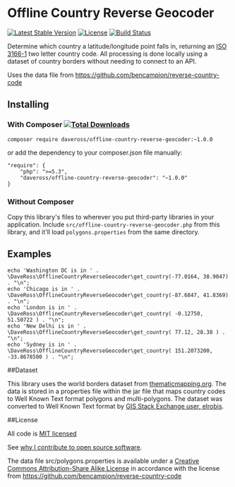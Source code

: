 # Offline Country Reverse Geocoder

[![Latest Stable Version](https://poser.pugx.org/daveross/offline-country-reverse-geocoder/v/stable)](https://packagist.org/packages/daveross/offline-country-reverse-geocoder) [![License](https://poser.pugx.org/daveross/offline-country-reverse-geocoder/license)](http://daveross.mit-license.org/) [![Build Status](https://travis-ci.org/daveross/offline-country-reverse-geocoder.svg?branch=master)](https://travis-ci.org/daveross/offline-country-reverse-geocoder)

Determine which country a latitude/longitude point falls in, returning an [ISO 3166-1](https://en.m.wikipedia.org/wiki/ISO_3166-1_alpha-2) two letter country code. All processing is done locally using a dataset of country borders without needing to connect to an API.

Uses the data file from https://github.com/bencampion/reverse-country-code

## Installing

### With Composer [![Total Downloads](https://poser.pugx.org/daveross/offline-country-reverse-geocoder/downloads)](https://packagist.org/packages/daveross/offline-country-reverse-geocoder)

```
composer require daveross/offline-country-reverse-geocoder:~1.0.0
```

or add the dependency to your composer.json file manually:

```
"require": {
	"php": ">=5.3",
	"daveross/offline-country-reverse-geocoder": "~1.0.0"
}
```

### Without Composer

Copy this library's files to wherever you put third-party libraries in your application. Include `src/offline-country-reverse-geocoder.php` from this library, and it'll load `polygons.properties` from the same directory.

## Examples

```
echo 'Washington DC is in ' . \DaveRoss\OfflineCountryReverseGeocoder\get_country(-77.0164, 38.9047) . "\n";
echo 'Chicago is in ' . \DaveRoss\OfflineCountryReverseGeocoder\get_country(-87.6847, 41.8369) . "\n";
echo 'London is in ' . \DaveRoss\OfflineCountryReverseGeocoder\get_country( -0.12750, 51.50722 ) . "\n";
echo 'New Delhi is in ' . \DaveRoss\OfflineCountryReverseGeocoder\get_country( 77.12, 28.38 ) . "\n";
echo 'Sydney is in ' . \DaveRoss\OfflineCountryReverseGeocoder\get_country( 151.2073200, -33.8678500 ) . "\n";
```

##Dataset

This library uses the world borders dataset from [thematicmapping.org](http://thematicmapping.org/downloads/world_borders.php). The data is stored in a properties file within the jar file that maps country codes to Well Known Text format polygons and multi-polygons. The dataset was converted to Well Known Text format by [GIS Stack Exchange user, elrobis](http://gis.stackexchange.com/a/17441).

##License

All code is [MIT licensed](http://daveross.mit-license.org/)

See [why I contribute to open source software](https://davidmichaelross.com/blog/contribute-open-source-software/).

The data file src/polygons.properties is available under a [Creative Commons Attribution-Share Alike License](http://creativecommons.org/licenses/by-sa/3.0/) in accordance with the license from https://github.com/bencampion/reverse-country-code
